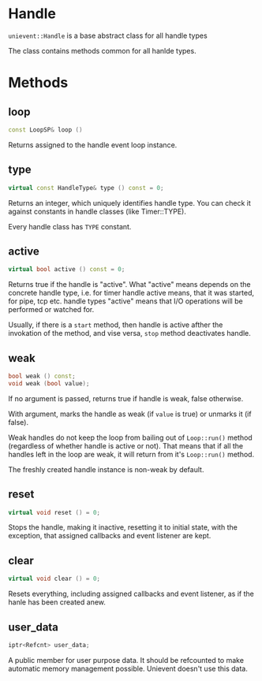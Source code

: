 # Handle

`unievent::Handle` is a base abstract class for all handle types

The class contains methods common for all hanlde types.

# Methods

## loop
```cpp
const LoopSP& loop ()
```

Returns assigned to the handle event loop instance.

## type
```cpp
virtual const HandleType& type () const = 0;
```

Returns an integer, which uniquely identifies handle type.
You can check it against constants in handle classes (like Timer::TYPE).

Every handle class has `TYPE` constant.

## active
```cpp
virtual bool active () const = 0;
```

Returns true if the handle is "active". What "active" means depends on the concrete
handle type, i.e. for timer handle active means, that it was started, for pipe, tcp etc.
handle types "active" means that I/O operations will be performed or watched for.

Usually, if there is a `start` method, then handle is active afther the invokation
of the method, and vise versa, `stop` method deactivates handle.


## weak
```cpp
bool weak () const;
void weak (bool value);
```

If no argument is passed, returns true if handle is weak, false otherwise.

With argument, marks the handle as weak (if `value` is true) or unmarks it (if false).

Weak handles do not keep the loop from bailing out of `Loop::run()` method (regardless of whether handle is active or not). That means that if all the handles left in the loop are weak, it will return from it's `Loop::run()` method.

The freshly created handle instance is non-weak by default.

## reset
```cpp
virtual void reset () = 0;
```

Stops the handle, making it inactive, resetting it to initial state, with the exception, that
assigned callbacks and event listener are kept.


## clear
```cpp
virtual void clear () = 0;
```

Resets everything, including assigned callbacks and event listener, as if the hanle has been created anew.

## user_data
```cpp
iptr<Refcnt> user_data;
```

A public member for user purpose data. It should be refcounted to make automatic memory management possible. Unievent doesn't use this data.

